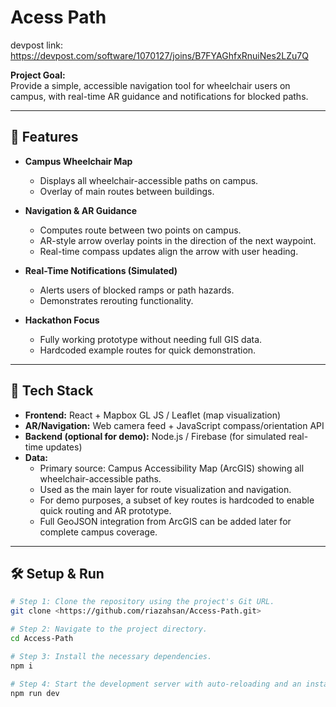 # Acess Path

devpost link: https://devpost.com/software/1070127/joins/B7FYAGhfxRnuiNes2LZu7Q

**Project Goal:**  
Provide a simple, accessible navigation tool for wheelchair users on campus, with real-time AR guidance and notifications for blocked paths.

---

## 🚀 Features

- **Campus Wheelchair Map**  
  - Displays all wheelchair-accessible paths on campus.  
  - Overlay of main routes between buildings.

- **Navigation & AR Guidance**  
  - Computes route between two points on campus.  
  - AR-style arrow overlay points in the direction of the next waypoint.  
  - Real-time compass updates align the arrow with user heading.

- **Real-Time Notifications (Simulated)**  
  - Alerts users of blocked ramps or path hazards.  
  - Demonstrates rerouting functionality.

- **Hackathon Focus**  
  - Fully working prototype without needing full GIS data.  
  - Hardcoded example routes for quick demonstration.

---

## 📱 Tech Stack

- **Frontend:** React + Mapbox GL JS / Leaflet (map visualization)  
- **AR/Navigation:** Web camera feed + JavaScript compass/orientation API  
- **Backend (optional for demo):** Node.js / Firebase (for simulated real-time updates)  
- **Data:** 
  - Primary source: Campus Accessibility Map (ArcGIS) showing all wheelchair-accessible paths.  
  - Used as the main layer for route visualization and navigation.  
  - For demo purposes, a subset of key routes is hardcoded to enable quick routing and AR prototype.  
  - Full GeoJSON integration from ArcGIS can be added later for complete campus coverage.


---

## 🛠 Setup & Run

```sh
# Step 1: Clone the repository using the project's Git URL.
git clone <https://github.com/riazahsan/Access-Path.git>

# Step 2: Navigate to the project directory.
cd Access-Path

# Step 3: Install the necessary dependencies.
npm i

# Step 4: Start the development server with auto-reloading and an instant preview.
npm run dev
```
